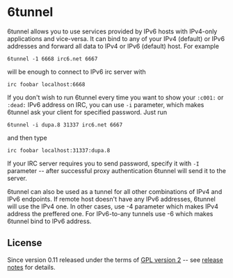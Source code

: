 6tunnel
=======

6tunnel allows you to use services provided by IPv6 hosts with
IPv4-only applications and vice-versa. It can bind to any of your IPv4
(default) or IPv6 addresses and forward all data to IPv4 or IPv6
(default) host. For example

```
6tunnel -1 6668 irc6.net 6667
```

will be enough to connect to IPv6 irc server with

```
irc foobar localhost:6668
```

If you don't wish to run 6tunnel every time you want to show your
`:c001:` or `:dead:` IPv6 address on IRC, you can use `-i` parameter, which
makes 6tunnel ask your client for specified password. Just run

```
6tunnel -i dupa.8 31337 irc6.net 6667
```

and then type

```
irc foobar localhost:31337:dupa.8
```

If your IRC server requires you to send password, specify it with `-I`
parameter -- after successful proxy authentication 6tunnel will send it
to the server.

6tunnel can also be used as a tunnel for all other combinations of IPv4
and IPv6 endpoints. If remote host doesn't have any IPv6 addresses,
6tunnel will use the IPv4 one. In other cases, use -4 parameter which
makes IPv4 address the preffered one. For IPv6-to-any tunnels use -6
which makes 6tunnel bind to IPv6 address.

License
-------

Since version 0.11 released under the terms of
[GPL version 2](https://www.gnu.org/licenses/old-licenses/gpl-2.0.html) --
see [release notes](https://github.com/wojtekka/6tunnel/releases/tag/0.11)
for details.

